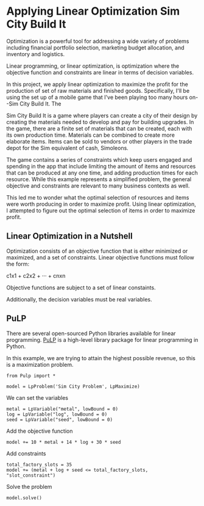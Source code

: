 # Applying Linear Optimization Sim City Build It

Optimization is a powerful tool for addressing a wide variety of problems including
financial portfolio selection, marketing budget allocation, and inventory and logistics.

Linear programming, or linear optimization, is optimization where the objective function and constraints are linear in terms of decision variables.

In this project, we apply linear optimization to maximize the profit for the production of set of raw materials and finished goods. Specifically, I'll be using the set up of a mobile game that I've been playing too
many hours on--Sim City Build It. The

Sim City Build It is a game where players can create a city of their design
by creating the materials needed to develop and pay for building upgrades. In the game,
there are a finite set of materials that can be created, each with its own production time.
Materials can be combined to create more elaborate items. Items can be sold to vendors or
other players in the trade depot for the Sim equivalent of cash, Simoleons.

The game contains a series of constraints which keep users engaged and spending in the app
that include limiting the amount of items and resources that can be produced at any one time,
and adding production times for each resource. While this example represents a simplified problem,
the general objective and constraints are relevant to many business contexts as well.

This led me to wonder what the optimal selection of resources and items were worth producing
in order to maximize profit. Using linear optimization,
I attempted to figure out the optimal selection of items in order to maximize profit.

## Linear Optimization in a Nutshell
Optimization consists of an objective function that is either minimized or maximized,
and a set of constraints. Linear objective functions must follow the form:

c1x1 + c2x2 + ··· + cnxn

Objective functions are subject to a set of linear constaints.

Additionally, the decision variables must be real variables.

## PuLP
There are several open-sourced Python libraries available for linear programming.
[PuLP](https://pypi.org/project/PuLP/) is a high-level library package for linear programming in Python.

In this example, we are trying to attain the highest possible revenue, so this is
a maximization problem.

```
from Pulp import *

model = LpProblem('Sim City Problem', LpMaximize)
```

We can set the variables

```
metal = LpVariable("metal", lowBound = 0)
log = LpVariable("log", lowBound = 0)
seed = LpVariable("seed", lowBound = 0)
```

Add the objective function
```
model += 10 * metal + 14 * log + 30 * seed
```

Add constraints
```
total_factory_slots = 35
model += (metal + log + seed <= total_factory_slots, "slot_constraint")
```

Solve the problem
```
model.solve()
```
